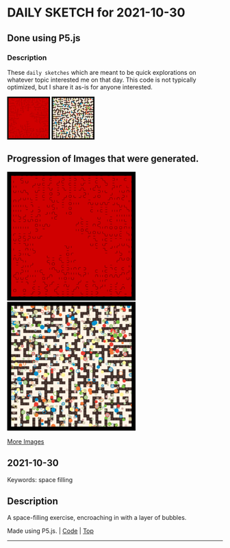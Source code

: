 # DAILY SKETCH for 2021-10-30

## Done using P5.js

### Description

These `daily sketches` which are meant to be quick explorations     on whatever topic interested me on that day. This code is not typically optimized, but I share it as-is     for anyone interested.

<img src = 'images/keep_2021-10-30-11-25-46.png' width = '100'> <img src = 'images/keep_2021-10-30-23-24-01.png' width = '100'> 

## Progression of Images that were generated.

<img src = 'images/keep_2021-10-30-11-25-46.png' width = '300'> 
<img src = 'images/keep_2021-10-30-23-24-01.png' width = '300'> 


[More Images](2021-10-30/images) 


## 2021-10-30
Keywords: space filling
 

## Description 

 A space-filling exercise, encroaching in with a layer of bubbles.
 

Made using P5.js. | [Code](2021/2021-10-30/) | [Top](#daily-sketches) 

-----

